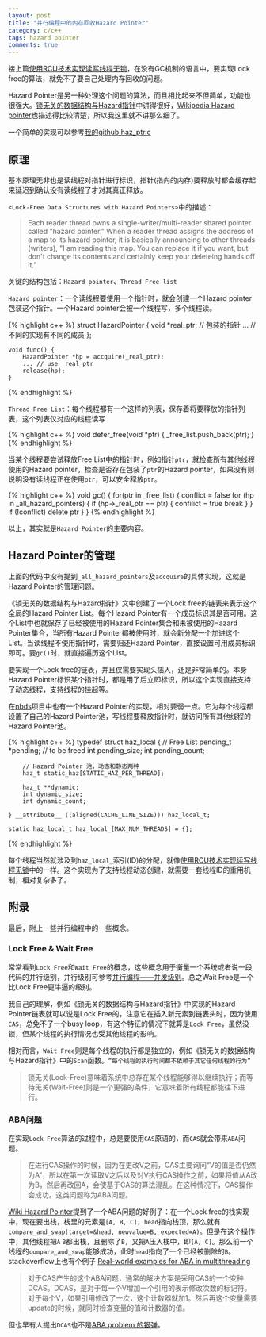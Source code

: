 ```yaml
---
layout: post
title: "并行编程中的内存回收Hazard Pointer"
category: c/c++
tags: hazard pointer
comments: true
---
```


接上篇[使用RCU技术实现读写线程无锁](http://codemacro.com/2015/04/19/rw_thread_gc/)，在没有GC机制的语言中，要实现Lock free的算法，就免不了要自己处理内存回收的问题。

Hazard Pointer是另一种处理这个问题的算法，而且相比起来不但简单，功能也很强大。[锁无关的数据结构与Hazard指针](http://blog.csdn.net/pongba/article/details/589864)中讲得很好，[Wikipedia Hazard pointer](http://en.wikipedia.org/wiki/Hazard_pointer)也描述得比较清楚，所以我这里就不讲那么细了。

一个简单的实现可以参考[我的github haz_ptr.c](https://github.com/kevinlynx/lockfree-list/blob/master/haz_ptr.c)

## 原理

基本原理无非也是读线程对指针进行标识，指针(指向的内存)要释放时都会缓存起来延迟到确认没有读线程了才对其真正释放。

`<Lock-Free Data Structures with Hazard Pointers>`中的描述：

> Each reader thread owns a single-writer/multi-reader shared pointer called "hazard pointer." When a reader thread assigns the address of a map to its hazard pointer, it is basically announcing to other threads (writers), "I am reading this map. You can replace it if you want, but don't change its contents and certainly keep your deleteing hands off it."

关键的结构包括：`Hazard pointer`、`Thread Free list`

`Hazard pointer`：一个读线程要使用一个指针时，就会创建一个Hazard pointer包装这个指针。一个Hazard pointer会被一个线程写，多个线程读。
<!-- more -->
{% highlight c++ %}
    struct HazardPointer {
        void *real_ptr; // 包装的指针
        ... // 不同的实现有不同的成员
    };

    void func() {
        HazardPointer *hp = accquire(_real_ptr);
        ... // use _real_ptr
        release(hp);
    }
{% endhighlight %}

`Thread Free List`：每个线程都有一个这样的列表，保存着将要释放的指针列表，这个列表仅对应的线程读写

{% highlight c++ %}
    void defer_free(void *ptr) {
        _free_list.push_back(ptr);
    }
{% endhighlight %}

当某个线程要尝试释放Free List中的指针时，例如指针`ptr`，就检查所有其他线程使用的Hazard pointer，检查是否存在包装了`ptr`的Hazard pointer，如果没有则说明没有读线程正在使用`ptr`，可以安全释放`ptr`。

{% highlight c++ %}
    void gc() {
        for(ptr in _free_list) {
            conflict = false
            for (hp in _all_hazard_pointers) {
                if (hp->_real_ptr == ptr) {
                    confilict = true
                    break
                }
            }
            if (!conflict)
                delete ptr
        }
    }
{% endhighlight %}

以上，其实就是`Hazard Pointer`的主要内容。

## Hazard Pointer的管理

上面的代码中没有提到`_all_hazard_pointers`及`accquire`的具体实现，这就是Hazard Pointer的管理问题。

《锁无关的数据结构与Hazard指针》文中创建了一个Lock free的链表来表示这个全局的Hazard Pointer List。每个Hazard Pointer有一个成员标识其是否可用。这个List中也就保存了已经被使用的Hazard Pointer集合和未被使用的Hazard Pointer集合，当所有Hazard Pointer都被使用时，就会新分配一个加进这个List。当读线程不使用指针时，需要归还Hazard Pointer，直接设置可用成员标识即可。要`gc()`时，就直接遍历这个List。

要实现一个Lock free的链表，并且仅需要实现头插入，还是非常简单的。本身Hazard Pointer标识某个指针时，都是用了后立即标识，所以这个实现直接支持了动态线程，支持线程的挂起等。

在[nbds](https://code.google.com/p/nbds/)项目中也有一个Hazard Pointer的实现，相对要弱一点。它为每个线程都设置了自己的Hazard Pointer池，写线程要释放指针时，就访问所有其他线程的Hazard Pointer池。

{% highlight c++ %}
    typedef struct haz_local {
        // Free List
        pending_t *pending; // to be freed
        int pending_size;
        int pending_count;

        // Hazard Pointer 池，动态和静态两种
        haz_t static_haz[STATIC_HAZ_PER_THREAD];

        haz_t **dynamic;
        int dynamic_size;
        int dynamic_count;

    } __attribute__ ((aligned(CACHE_LINE_SIZE))) haz_local_t;

    static haz_local_t haz_local_[MAX_NUM_THREADS] = {};
{% endhighlight %}

每个线程当然就涉及到`haz_local_`索引(ID)的分配，就像[使用RCU技术实现读写线程无锁](http://codemacro.com/2015/04/19/rw_thread_gc/)中的一样。这个实现为了支持线程动态创建，就需要一套线程ID的重用机制，相对复杂多了。

## 附录

最后，附上一些并行编程中的一些概念。

### Lock Free & Wait Free

常常看到`Lock Free`和`Wait Free`的概念，这些概念用于衡量一个系统或者说一段代码的并行级别，并行级别可参考[并行编程——并发级别](http://www.cnblogs.com/jiayy/p/3246167.html)。总之Wait Free是一个比Lock Free更牛逼的级别。

我自己的理解，例如《锁无关的数据结构与Hazard指针》中实现的Hazard Pointer链表就可以说是Lock Free的，注意它在插入新元素到链表头时，因为使用`CAS`，总免不了一个busy loop，有这个特征的情况下就算是`Lock Free`，虽然没锁，但某个线程的执行情况也受其他线程的影响。

相对而言，`Wait Free`则是每个线程的执行都是独立的，例如《锁无关的数据结构与Hazard指针》中的`Scan`函数。`“每个线程的执行时间都不依赖于其它任何线程的行为”`

> 锁无关(Lock-Free)意味着系统中总存在某个线程能够得以继续执行；而等待无关(Wait-Free)则是一个更强的条件，它意味着所有线程都能往下进行。

### ABA问题

在实现`Lock Free`算法的过程中，总是要使用`CAS`原语的，而`CAS`就会带来`ABA`问题。

> 在进行CAS操作的时候，因为在更改V之前，CAS主要询问“V的值是否仍然为A”，所以在第一次读取V之后以及对V执行CAS操作之前，如果将值从A改为B，然后再改回A，会使基于CAS的算法混乱。在这种情况下，CAS操作会成功。这类问题称为ABA问题。

[Wiki Hazard Pointer](http://en.wikipedia.org/wiki/Hazard_pointer)提到了一个ABA问题的好例子：在一个Lock free的栈实现中，现在要出栈，栈里的元素是`[A, B, C]`，`head`指向栈顶，那么就有`compare_and_swap(target=&head, newvalue=B, expected=A)`。但是在这个操作中，其他线程把`A` `B`都出栈，且删除了`B`，又把`A`压入栈中，即`[A, C]`。那么前一个线程的`compare_and_swap`能够成功，此时`head`指向了一个已经被删除的`B`。stackoverflow上也有个例子 [Real-world examples for ABA in multithreading](http://stackoverflow.com/questions/14535948/real-world-examples-for-aba-in-multithreading)

> 对于CAS产生的这个ABA问题，通常的解决方案是采用CAS的一个变种DCAS。DCAS，是对于每一个V增加一个引用的表示修改次数的标记符。对于每个V，如果引用修改了一次，这个计数器就加1。然后再这个变量需要update的时候，就同时检查变量的值和计数器的值。

但也早有人提出`DCAS`也不是[ABA problem 的银弹](http://people.csail.mit.edu/shanir/publications/DCAS.pdf)。


